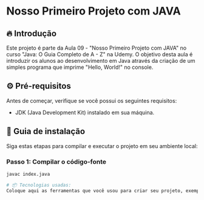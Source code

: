 # Nosso Primeiro Projeto com JAVA

## 🔥 Introdução

Este projeto é parte da Aula 09 - "Nosso Primeiro Projeto com JAVA" no curso "Java: O Guia Completo de A - Z" na Udemy. O objetivo desta aula é introduzir os alunos ao desenvolvimento em Java através da criação de um simples programa que imprime "Hello, World!" no console.

## ⚙️ Pré-requisitos

Antes de começar, verifique se você possui os seguintes requisitos:
- JDK (Java Development Kit) instalado em sua máquina.

## 🔨 Guia de instalação

Siga estas etapas para compilar e executar o projeto em seu ambiente local:

### Passo 1: Compilar o código-fonte

```bash
javac index.java

# 📦 Tecnologias usadas:
Coloque aqui as ferramentas que você usou para criar seu projeto, exemplo:
